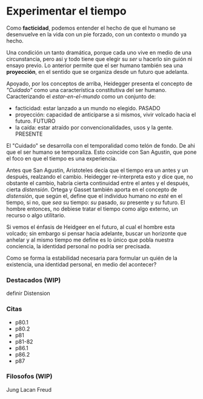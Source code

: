 # Experimentar el tiempo
Como **facticidad**, podemos entender el hecho de que el humano se desenvuelve en la vida con un pie forzado, con un contexto o mundo ya hecho.

Una condición un tanto dramática, porque cada uno vive en medio de una circunstancia, pero asi y todo tiene que elegir su *ser* u hacerlo sin guión ni ensayo previo. Lo anterior permite que el ser humano también sea una **proyección**, en el sentido que se organiza desde un futuro que adelanta.

<!-- cuando quien vive la vida, mira hacia atrás, lo hace con una sombre de culpa o deuda., y es que sabe que cuando eligió algo, nego todas las otras posibilidades. Elegir es perder. Vivir consiste en arrastrar una culpa que no se puede pagar. -->

Apoyado, por los conceptos de arriba, Heidegger presenta el concepto de *"Cuidado"* como una característica constitutiva del ser humano. Caracterizando el *estar-en-el-mundo* como un conjunto de:
- facticidad: estar lanzado a un mundo no elegido. PASADO
- proyección: capacidad de anticiparse a si mismos, vivir volcado hacia el futuro. FUTURO
- la caída: estar atraído por convencionalidades, usos y la gente. PRESENTE

El "Cuidado" se desarrolla con el temporalidad como telón de fondo. De ahi que el ser humano se temporaliza. Esto coincide con San Agustin, que pone el foco en que el tiempo es una experiencia.

Antes que San Agustin, Aristoteles decía que el tiempo era un antes y un después, realzando el cambio. Heidegger re-interpreta esto y dice que, no obstante el cambio, habría cierta continuidad entre el antes y el después, cierta *distensión*. Ortega y Gasset también aporta en el concepto de *distensión*, que según el, define que el individuo humano no *esté* en el tiempo, si no, que *sea* su tiempo: *su* pasado, *su* presente y *su* futuro. El hombre entonces, no debiese tratar el tiempo como algo externo, un recurso o algo utilitario.

Si vemos el énfasis de Heidgeer en el futuro, al cual el hombre esta volcado; sin embargo si pensar hacia adelante, buscar un horizonte que anhelar y al mismo tiempo me define es lo único que pobla nuestra conciencia, la identidad personal no podría ser precisada.

Como se forma la estabilidad necesaria para formular un quién de la existencia, una identidad personal, en medio del acontecer?

### Destacados (WIP)
definir Distension

### Citas
- p80.1
- p80.2
- p81
- p81-82
- p86.1
- p86.2
- p87


### Filosofos (WIP)
Jung
Lacan
Freud

